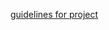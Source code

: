 
[ guidelines for  project](https://nbviewer.jupyter.org/github/doroteo7/HSE-Python-1/blob/master/Lecture_1.ipynb)

